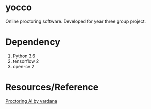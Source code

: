 # yocco
Online proctoring software. Developed for year three group project.

# Dependency 
1. Python 3.6
2. tensorflow 2
3. open-cv 2

# Resources/Reference
[Proctoring AI by vardana](https://github.com/vardanagarwal)
